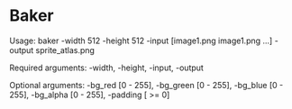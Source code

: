 # Baker

Usage: baker -width 512 -height 512 -input [image1.png image1.png ...] -output sprite_atlas.png

Required arguments:
	-width, -height, -input, -output

Optional arguments:
	-bg_red [0 - 255], -bg_green [0 - 255], -bg_blue [0 - 255], -bg_alpha [0 - 255], -padding [ >= 0]

